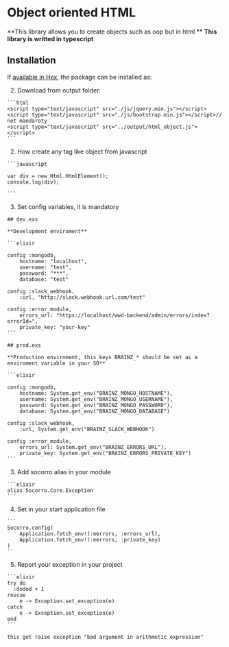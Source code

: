 # Object oriented HTML

**This library allows you to create objects such as oop but in html **
**This library is writted in typescript**

## Installation

If [available in Hex](https://hex.pm/docs/publish), the package can be installed as:

  2. Download from output folder:

    ```html
    <script type="text/javascript" src="./js/jquery.min.js"></script>
	<script type="text/javascript" src="./js/bootstrap.min.js"></script>// not mandaroty
	<script type="text/javascript" src="../output/html_object.js"></script>
    ```

  2. How create any tag like object from javascript

    ```javascript
    
    var div = new Html.HtmlElement();
    console.log(div);

    ```

  3. Set config variables, it is mandatory

    ## dev.exs

    **Development enviroment**

    ```elixir

    config :mongodb,
        hostname: "localhost",
        username: "test",
        password: "***",
        database: "test"

    config :slack_webhook,
        :url, "http://slack.webhook.url.com/test"

    config :error_module,
        errors_url: "https://localhost/wwd-backend/admin/errors/index?errorId=",
        private_key: "your-key"
    ```

    ## prod.exs

    **Production enviroment, this keys BRAINZ_* should be set as a enviroment variable in your SO**

    ```elixir

    config :mongodb,
        hostname: System.get_env("BRAINZ_MONGO_HOSTNAME"),
        username: System.get_env("BRAINZ_MONGO_USERNAME"),
        password: System.get_env("BRAINZ_MONGO_PASSWORD"),
        database: System.get_env("BRAINZ_MONGO_DATABASE")

    config :slack_webhook,
        :url, System.get_env("BRAINZ_SLACK_WEBHOOK")

    config :error_module,
        errors_url: System.get_env("BRAINZ_ERRORS_URL"),
        private_key: System.get_env("BRAINZ_ERRORS_PRIVATE_KEY")
    ```

  3. Add socorro alias in your module

    ```elixir
    alias Socorro.Core.Exception
    ```

  4. Set in your start application file

    ```
    Socorro.config(
        Application.fetch_env!(:eerrors, :errors_url),
        Application.fetch_env!(:eerrors, :private_key)
    )
    ``

  5. Report your exception in your project

    ```elixir
    try do
      :dodod + 1
    rescue 
        e -> Exception.set_exception(e)
    catch 
        e -> Exception.set_exception(e)
    end
    ```

    this get raise exception "bad argument in arithmetic expression"



